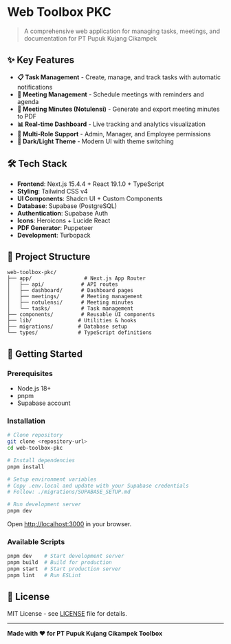 # Web Toolbox PKC

> A comprehensive web application for managing tasks, meetings, and documentation for PT Pupuk Kujang Cikampek

## ✨ Key Features

- **📋 Task Management** - Create, manage, and track tasks with automatic notifications
- **🤝 Meeting Management** - Schedule meetings with reminders and agenda
- **📝 Meeting Minutes (Notulensi)** - Generate and export meeting minutes to PDF
- **📊 Real-time Dashboard** - Live tracking and analytics visualization
- **🔐 Multi-Role Support** - Admin, Manager, and Employee permissions
- **🌙 Dark/Light Theme** - Modern UI with theme switching

## 🛠️ Tech Stack

- **Frontend**: Next.js 15.4.4 + React 19.1.0 + TypeScript
- **Styling**: Tailwind CSS v4
- **UI Components**: Shadcn UI + Custom Components
- **Database**: Supabase (PostgreSQL)
- **Authentication**: Supabase Auth
- **Icons**: Heroicons + Lucide React
- **PDF Generator**: Puppeteer
- **Development**: Turbopack

## 📁 Project Structure

```
web-toolbox-pkc/
├── app/                 # Next.js App Router
│   ├── api/            # API routes
│   ├── dashboard/      # Dashboard pages
│   ├── meetings/       # Meeting management
│   ├── notulensi/      # Meeting minutes
│   └── tasks/          # Task management
├── components/         # Reusable UI components
├── lib/               # Utilities & hooks
├── migrations/        # Database setup
└── types/             # TypeScript definitions
```

## 🚀 Getting Started

### Prerequisites

- Node.js 18+
- pnpm
- Supabase account

### Installation

```bash
# Clone repository
git clone <repository-url>
cd web-toolbox-pkc

# Install dependencies
pnpm install

# Setup environment variables
# Copy .env.local and update with your Supabase credentials
# Follow: ./migrations/SUPABASE_SETUP.md

# Run development server
pnpm dev
```

Open [http://localhost:3000](http://localhost:3000) in your browser.

### Available Scripts

```bash
pnpm dev    # Start development server
pnpm build  # Build for production
pnpm start  # Start production server
pnpm lint   # Run ESLint
```

## 📄 License

MIT License - see [LICENSE](LICENSE) file for details.

---

**Made with ❤️ for PT Pupuk Kujang Cikampek Toolbox**
